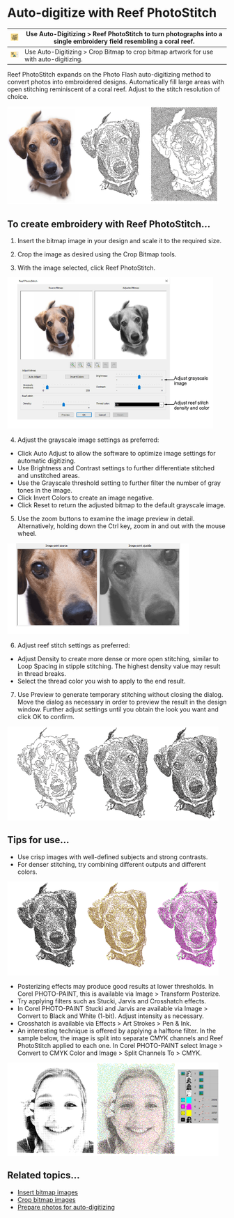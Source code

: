 # Auto-digitize with Reef PhotoStitch

| ![ReefPhotoStitch00098.png](assets/ReefPhotoStitch00098.png) | Use Auto-Digitizing > Reef PhotoStitch to turn photographs into a single embroidery field resembling a coral reef. |
| ------------------------------------------------------------ | ------------------------------------------------------------------------------------------------------------------ |
| ![CropCurve00099.png](assets/CropCurve00099.png)             | Use Auto-Digitizing > Crop Bitmap to crop bitmap artwork for use with auto-digitizing.                             |

Reef PhotoStitch expands on the Photo Flash auto-digitizing method to convert photos into embroidered designs. Automatically fill large areas with open stitching reminiscent of a coral reef. Adjust to the stitch resolution of choice.

![ReefPhotoStitch2.png](assets/ReefPhotoStitch2.png)

## To create embroidery with Reef PhotoStitch...

1. Insert the bitmap image in your design and scale it to the required size.

2. Crop the image as desired using the Crop Bitmap tools.

3. With the image selected, click Reef PhotoStitch.

![ReefPhotoStitch00100.png](assets/ReefPhotoStitch00100.png)

4. Adjust the grayscale image settings as preferred:

- Click Auto Adjust to allow the software to optimize image settings for automatic digitizing.
- Use Brightness and Contrast settings to further differentiate stitched and unstitched areas.
- Use the Grayscale threshold setting to further filter the number of gray tones in the image.
- Click Invert Colors to create an image negative.
- Click Reset to return the adjusted bitmap to the default grayscale image.

5. Use the zoom buttons to examine the image preview in detail. Alternatively, holding down the Ctrl key, zoom in and out with the mouse wheel.

![ReefPhotoStitchPreview.png](assets/ReefPhotoStitchPreview.png)

6. Adjust reef stitch settings as preferred:

- Adjust Density to create more dense or more open stitching, similar to Loop Spacing in stipple stitching. The highest density value may result in thread breaks.
- Select the thread color you wish to apply to the end result.

7. Use Preview to generate temporary stitching without closing the dialog. Move the dialog as necessary in order to preview the result in the design window. Further adjust settings until you obtain the look you want and click OK to confirm.

![ReefPhotoStitch3.png](assets/ReefPhotoStitch3.png)

## Tips for use...

- Use crisp images with well-defined subjects and strong contrasts.
- For denser stitching, try combining different outputs and different colors.

![ReefPhotoStitch4.png](assets/ReefPhotoStitch4.png)

- Posterizing effects may produce good results at lower thresholds. In Corel PHOTO-PAINT, this is available via Image > Transform Posterize.
- Try applying filters such as Stucki, Jarvis and Crosshatch effects.
- In Corel PHOTO-PAINT Stucki and Jarvis are available via Image > Convert to Black and White (1-bit). Adjust intensity as necessary.
- Crosshatch is available via Effects > Art Strokes > Pen & Ink.
- An interesting technique is offered by applying a halftone filter. In the sample below, the image is split into separate CMYK channels and Reef PhotoStitch applied to each one. In Corel PHOTO-PAINT select Image > Convert to CMYK Color and Image > Split Channels To > CMYK.

![ReefPhotoStitchCMYK.png](assets/ReefPhotoStitchCMYK.png)

## Related topics...

- [Insert bitmap images](../bitmaps/Insert_bitmap_images)
- [Crop bitmap images](../bitmaps/Crop_bitmap_images)
- [Prepare photos for auto-digitizing](../bitmaps/Prepare_photos_for_auto-digitizing)
